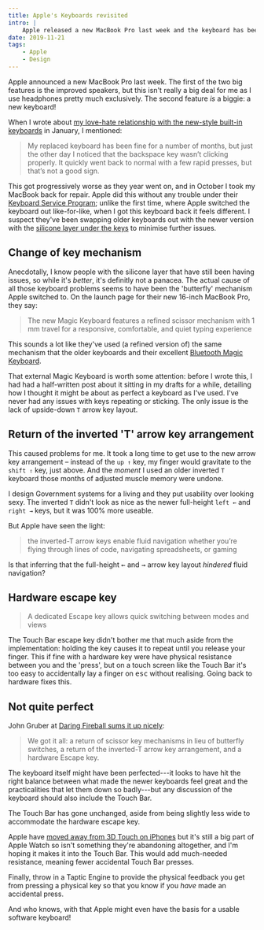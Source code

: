 ```yaml
---
title: Apple's Keyboards revisited
intro: |
    Apple released a new MacBook Pro last week and the keyboard has been revised, fixing almost all the issues the current/outgoing models have.
date: 2019-11-21
tags:
    - Apple
    - Design
---
```


Apple announced a new MacBook Pro last week. The first of the two big features is the improved speakers, but this isn't really a big deal for me as I use headphones pretty much exclusively. The second feature *is* a biggie: a new keyboard!

When I wrote about [my love-hate relationship with the new-style built-in keyboards](/blog/the-new-macbook-keyboard) in January, I mentioned:

> My replaced keyboard has been fine for a number of months, but just the other day I noticed that the backspace key wasn’t clicking properly. It quickly went back to normal with a few rapid presses, but that’s not a good sign.

This got progressively worse as they year went on, and in October I took my MacBook back for repair. Apple did this without any trouble under their [Keyboard Service Program](https://support.apple.com/keyboard-service-program-for-mac-notebooks); unlike the first time, where Apple switched the keyboard out like-for-like, when I got this keyboard back it feels different. I suspect they've been swapping older keyboards out with the newer version with the [silicone layer under the keys](https://www.theverge.com/2018/7/13/17570538/apple-macbook-pro-keyboard-design-patent-dust-dirt-liquid-resistant-ifixit) to minimise further issues.


## Change of key mechanism

Anecdotally, I know people with the silicone layer that have still been having issues, so while it's *better*, it's definitly not a panacea. The actual cause of all those keyboard problems seems to have been the 'butterfly' mechanism Apple switched to. On the launch page for their new 16-inch MacBook Pro, they say:

> The new Magic Keyboard features a refined scissor mechanism with 1 mm travel for a responsive, comfortable, and quiet typing experience

This sounds a lot like they've used (a refined version of) the same mechanism that the older keyboards and their excellent [Bluetooth Magic Keyboard](https://www.apple.com/uk/shop/product/MLA22B/A/magic-keyboard-british-english).

That external Magic Keyboard is worth some attention: before I wrote this, I had had a half-written post about it sitting in my drafts for a while, detailing how I thought it might be about as perfect a keyboard as I've used. I've never had any issues with keys repeating or sticking. The only issue is the lack of upside-down `T` arrow key layout.


## Return of the inverted 'T' arrow key arrangement

This caused problems for me. It took a long time to get use to the new arrow key arrangement – instead of the `up ↑` key, my finger would gravitate to the `shift ⇧` key, just above. And the *moment* I used an older inverted `T` keyboard those months of adjusted muscle memory were undone.

I design Government systems for a living and they put usability over looking sexy. The inverted `T` didn't look as nice as the newer full-height `left ←` and `right →` keys, but it was 100% more useable.

But Apple have seen the light:

> the inverted-T arrow keys enable fluid navigation whether you’re flying through lines of code, navigating spreadsheets, or gaming

Is that inferring that the full-height <kbd title="left">←</kbd> and <kbd title="right">→</kbd> arrow key layout *hindered* fluid navigation?


## Hardware escape key

> A dedicated Escape key allows quick switching between modes and views

The Touch Bar escape key didn't bother me that much aside from the implementation: holding the key causes it to repeat until you release your finger. This if fine with a hardware key were have physical resistance between you and the 'press', but on a touch screen like the Touch Bar it's too easy to accidentally lay a finger on <kbd title="escape">esc</kbd> without realising. Going back to hardware fixes this.


## Not quite perfect

John Gruber at [Daring Fireball sums it up nicely](https://daringfireball.net/2019/11/16-inch_macbook_pro_first_impressions):

> We got it all: a return of scissor key mechanisms in lieu of butterfly switches, a return of the inverted-T arrow key arrangement, and a hardware Escape key.

The keyboard itself might have been perfected---it looks to have hit the right balance between what made the newer keyboards feel great and the practicalities that let them down so badly---but any discussion of the keyboard should also include the Touch Bar.

The Touch Bar has gone unchanged, aside from being slightly less wide to accommodate the hardware escape key.

Apple have [moved away from 3D Touch on iPhones](/blog/iphone-event-2019) but it's still a big part of Apple Watch so isn't something they're abandoning altogether, and I'm hoping it makes it into the Touch Bar. This would add much-needed resistance, meaning fewer accidental Touch Bar presses.

Finally, throw in a Taptic Engine to provide the physical feedback you get from pressing a physical key so that you know if you *have* made an accidental press.

And who knows, with that Apple might even have the basis for a usable software keyboard!


